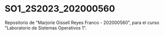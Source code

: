 # SO1_2S2023_202000560
Repositorio de "Marjorie Gissell Reyes Franco - 202000560", para el curso "Laboratorio de Sistemas Operativos 1".
